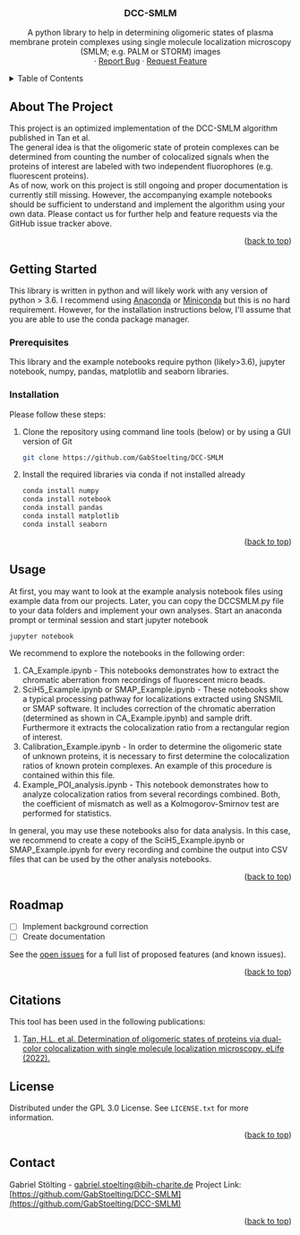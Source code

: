 <!-- PROJECT LOGO -->
<br />
<div align="center">
  </a>

  <h3 align="center">DCC-SMLM</h3>

  <p align="center">
    A python library to help in determining oligomeric states of plasma membrane protein complexes using single molecule localization microscopy (SMLM; e.g. PALM or STORM) images
    <br />
    ·
    <a href="https://github.com/GabStoelting/DCC-SMLM/issues">Report Bug</a>
    ·
    <a href="https://github.com/GabStoelting/DCC-SMLM/issues">Request Feature</a>
  </p>
</div>



<!-- TABLE OF CONTENTS -->
<details>
  <summary>Table of Contents</summary>
  <ol>
    <li>
      <a href="#about-the-project">About The Project</a>
    </li>
    <li>
      <a href="#getting-started">Getting Started</a>
      <ul>
        <li><a href="#prerequisites">Prerequisites</a></li>
        <li><a href="#installation">Installation</a></li>
      </ul>
    </li>
    <li><a href="#usage">Usage</a></li>
    <li><a href="#roadmap">Roadmap</a></li>
    <li><a href="#citations">Citations</a></li>
    <li><a href="#license">License</a></li>
    <li><a href="#contact">Contact</a></li>
  </ol>
</details>



<!-- ABOUT THE PROJECT -->
## About The Project

This project is an optimized implementation of the DCC-SMLM algorithm published in Tan et al. <br> The general idea is
that the oligomeric state of protein complexes can be determined from counting the number of colocalized signals when
the proteins of interest are labeled with two independent fluorophores (e.g. fluorescent proteins). <br>
As of now, work on this project is still ongoing and proper documentation is currently still missing.
However, the accompanying example notebooks should be sufficient to understand and implement the algorithm using
your own data. Please contact us for further help and feature requests via the GitHub issue tracker above.
<p align="right">(<a href="#top">back to top</a>)</p>

<!-- GETTING STARTED -->
## Getting Started

This library is written in python and will likely work with any version of python > 3.6. I recommend using <a href="https://www.anaconda.com/products/individual">Anaconda</a> or <a href="https://docs.conda.io/en/latest/miniconda.html">Miniconda</a> but this is no hard requirement. However, for the installation instructions below, I'll assume that you are able to use the conda package manager.

### Prerequisites

This library and the example notebooks require python (likely>3.6), jupyter notebook, numpy, pandas, matplotlib and seaborn libraries. 

### Installation

Please follow these steps:

1. Clone the repository using command line tools (below) or by using a GUI version of Git
   ```sh
   git clone https://github.com/GabStoelting/DCC-SMLM
   ```
2. Install the required libraries via conda if not installed already
   ```sh
   conda install numpy
   conda install notebook
   conda install pandas
   conda install matplotlib
   conda install seaborn
   ```

<p align="right">(<a href="#top">back to top</a>)</p>



<!-- USAGE EXAMPLES -->
## Usage

At first, you may want to look at the example analysis notebook files using example data from our projects. Later, you can copy the DCCSMLM.py file to your
data folders and implement your own analyses. Start an anaconda prompt or terminal session and start jupyter notebook

```sh
jupyter notebook
```

We recommend to explore the notebooks in the following order:
1. CA_Example.ipynb - This notebooks demonstrates how to extract the chromatic aberration from recordings of 
fluorescent micro beads.
2. SciH5_Example.ipynb or SMAP_Example.ipynb - These notebooks show a typical processing pathway for localizations 
extracted using SNSMIL or SMAP software. It includes correction of the chromatic aberration (determined as shown in 
CA_Example.ipynb) and sample drift. Furthermore it extracts the colocalization ratio from a rectangular region of
interest.
3. Calibration_Example.ipynb - In order to determine the oligomeric state of unknown proteins, it is necessary
to first determine the colocalization ratios of known protein complexes. An example of this procedure is contained within this file.
4. Example_POI_analysis.ipynb - This notebook demonstrates how to analyze colocalization ratios from several recordings combined.
Both, the coefficient of mismatch as well as a Kolmogorov-Smirnov test are performed for statistics.

In general, you may use these notebooks also for data analysis. In this case, we recommend to create a copy of the SciH5_Example.ipynb
or SMAP_Example.ipynb for every recording and combine the output into CSV files that can be used by the other analysis notebooks.
<p align="right">(<a href="#top">back to top</a>)</p>




<!-- ROADMAP -->
## Roadmap

- [ ] Implement background correction
- [ ] Create documentation

See the [open issues](https://github.com/GabStoelting/DCC-SMLM/issues) for a full list of proposed features (and known issues).

<p align="right">(<a href="#top">back to top</a>)</p>

<!-- CITATIONS -->
## Citations

This tool has been used in the following publications:
<ol>
  <li>
    <a href="https://elifesciences.org/articles/76631">
      Tan, H.L. et al. Determination of oligomeric states of proteins via dual-color colocalization with single molecule localization microscopy. eLife (2022).
    </a>
  </li>
</ol>



<!-- LICENSE -->
## License

Distributed under the GPL 3.0 License. See `LICENSE.txt` for more information.

<p align="right">(<a href="#top">back to top</a>)</p>



<!-- CONTACT -->
## Contact

Gabriel Stölting - gabriel.stoelting@bih-charite.de
Project Link: [https://github.com/GabStoelting/DCC-SMLM](https://github.com/GabStoelting/DCC-SMLM)

<p align="right">(<a href="#top">back to top</a>)</p>
